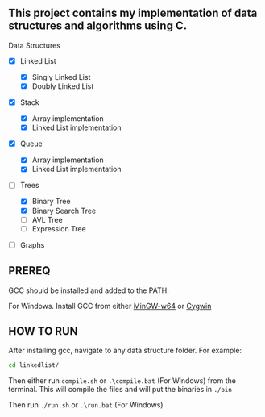 ## This project contains my implementation of data structures and algorithms using C.

Data Structures
- [x] Linked List
    - [x] Singly Linked List
    - [x] Doubly Linked List

- [x] Stack
  - [x] Array implementation
  - [x] Linked List implementation

- [x] Queue
  - [x] Array implementation
  - [x] Linked List implementation

- [ ] Trees
    - [x] Binary Tree 
    - [x] Binary Search Tree
    - [ ] AVL Tree 
    - [ ] Expression Tree

- [ ] Graphs



## PREREQ
GCC should be installed and added to the PATH.

For Windows. Install GCC from either [MinGW-w64](https://www.mingw-w64.org/) or
[Cygwin](https://sourceware.org/cygwin/)

## HOW TO RUN
After installing gcc, navigate to any data structure folder. For example:
```bash
cd linkedlist/
```

Then either run `compile.sh` or `.\compile.bat` (For Windows) from the terminal.
This will compile the files and will put the binaries in `./bin`

Then run `./run.sh` or `.\run.bat` (For Windows)
